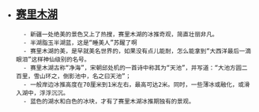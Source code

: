 - [赛里木湖](https://mp.weixin.qq.com/s/BNxo9TrXUl65SbemwQ5qOg)
    - 
        - 新疆一处绝美的景色又上了热搜，赛里木湖的冰推奇观，简直壮丽非凡。
        - 半湖脂玉半湖蓝，这是“睡美人”苏醒了啊
        - 赛里木湖的美，是早就美名世界的，如果没有点儿能耐，怎么能拿到“大西洋最后一滴眼泪”这样神仙级别的名号。
        - 赛里木湖古称“净海”，宋朝邱处机的一首诗中称其为“天池”，并写道：“大池方圆二百里，雪山环之，倒影池中，名之曰天池”；
        - 一般岸边冰推高度在70厘米到1米左右，最高可达2米。同时，一些薄冰或融化，或滑入湖中，浮浮沉沉。
        - 蓝色的湖水和白色的冰块，才有了赛里木湖冰推期独有的景观。

